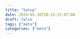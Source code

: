 ```yaml
---
title: "Setup"
date: 2019-05-20T20:33:13-07:00
draft: false
tags: ["meta"]
categories: ["meta"]
---
```


